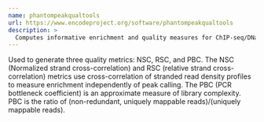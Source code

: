 ```yaml
---
name: phantompeakqualtools
url: https://www.encodeproject.org/software/phantompeakqualtools
description: >
  Computes informative enrichment and quality measures for ChIP-seq/DNase-seq/FAIRE-seq/MNase-seq data
---
```


Used to generate three quality metrics: NSC, RSC, and PBC. The NSC (Normalized strand cross-correlation)
and RSC (relative strand cross-correlation) metrics use cross-correlation of stranded read density profiles
to measure enrichment independently of peak calling. The PBC (PCR bottleneck coefficient) is an approximate
measure of library complexity. PBC is the ratio of (non-redundant, uniquely mappable reads)/(uniquely mappable reads).
